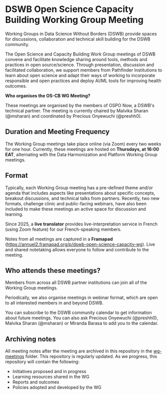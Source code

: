 # DSWB Open Science Capacity Building Working Group Meeting 

Working Groups in Data Science Without Borders (DSWB) provide spaces for discussions, collaboration and technical skill building for the DSWB community.

The Open Science and Capacity Building Work Group meetings of DSWB convene and facilitate knowledge sharing around tools, methods and practices in open source/science.
Through presentation, discussion and facilitated collaboration, we support members from Pathfinder Institutions to learn about open science and adapt their ways of working to incorporate responsible and open practices and deploy AI/ML tools for improving health outcomes.

**Who organises the OS-CB WG Meeting?**

These meetings are organised by the members of OSPO Now, a DSWB's technical partner.
The meeting is currently chaired by Malvika Sharan (@msharan) and coordinated by Precious Onyewuchi (@preshh0).

## Duration and Meeting Frequency

The Working Group meetings take place online (via Zoom) every two weeks for one hour.
Currently, these meetings are hosted on **Thursdays, at 16:00 EAT**, alternating with the Data Harmonization and Platform Working Group meetings.

## Format

Typically, each Working Group meeting has a pre-defined theme and/or agenda that includes aspects like presentations about specific concepts, breakout discussions, and technical talks from partners.
Recently, two new formats, challenge clinic and public-facing webinars, have also been included to make these meetings an active space for discussion and learning.

Since 2025, a **live translator** provides live-interpretation service in French (using Zoom feature) for our French-speaking members. 

Notes from all meetings are captured in a **Framapad** (https://annuel2.framapad.org/p/dswb-open-science-capacity-wg).
Live and shared notetaking allows everyone to follow and contribute to the meeting.

## Who attends these meetings?

Members from across all DSWB partner institutions can join all of the Working Group meetings.

Periodically, we also organise meetings in webinar format, which are open to all interested members in and beyond DSWB.

You can subscribe to the DSWB community calendar to get information about future meetings.
You can also ask Precious Onyewuchi (@preshh0), Malvika Sharan (@msharan) or Miranda Barasa to add you to the calendar. 

## Archiving notes

All meeting notes after the meeting are archived in this repository in the [wg-meetings](./wg-meetings) folder.
This repository is regularly updated.
As we progress, this repository will contain the following: 

- Initiatives proposed and in progress
- Learning resources shared in the WG
- Reports and outcomes
- Policies adopted and developed by the WG
